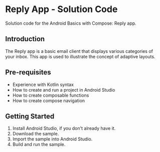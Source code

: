 Reply App - Solution Code
=================================
Solution code for the Android Basics with Compose: Reply app.

Introduction
------------
The Reply app is a basic email client that displays various categories of your
inbox. This app is used to illustrate the concept of adaptive layouts.

Pre-requisites
--------------

* Experience with Kotlin syntax
* How to create and run a project in Android Studio
* How to create composable functions
* How to create compose navigation

Getting Started
---------------

1. Install Android Studio, if you don't already have it.
2. Download the sample.
3. Import the sample into Android Studio.
4. Build and run the sample.